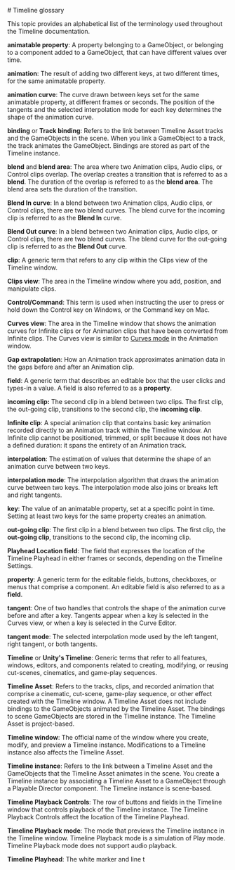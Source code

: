                                                                                                                                                                                                                                                                                                                                                                                                                                                                                                                                 # Timeline glossary

This topic provides an alphabetical list of the terminology used throughout the Timeline documentation.

**animatable property**: A property belonging to a GameObject, or belonging to a component added to a GameObject, that can have different values over time.

**animation**: The result of adding two different keys, at two different times, for the same animatable property. 

**animation curve**: The curve drawn between keys set for the same animatable property, at different frames or seconds. The position of the tangents and the selected interpolation mode for each key determines the shape of the animation curve. 

**binding** or **Track binding**: Refers to the link between Timeline Asset tracks and the GameObjects in the scene. When you link a GameObject to a track, the track animates the GameObject. Bindings are stored as part of the Timeline instance.

**blend** and **blend area**: The area where two Animation clips, Audio clips, or Control clips overlap. The overlap creates a transition that is referred to as a **blend**. The duration of the overlap is referred to as the **blend area**. The blend area sets the duration of the transition.

**Blend In curve**: In a blend between two Animation clips, Audio clips, or Control clips, there are two blend curves. The blend curve for the incoming clip is referred to as the **Blend In** curve. 

**Blend Out curve**: In a blend between two Animation clips, Audio clips, or Control clips, there are two blend curves. The blend curve for the out-going clip is referred to as the **Blend Out** curve. 

**clip**: A generic term that refers to any clip within the Clips view of the Timeline window. 

**Clips view**: The area in the Timeline window where you add, position, and manipulate clips. 

**Control/Command**: This term is used when instructing the user to press or hold down the Control key on Windows, or the Command key on Mac. 

**Curves view**: The area in the Timeline window that shows the animation curves for Infinite clips or for Animation clips that have been converted from Infinite clips. The Curves view is similar to [Curves mode](animeditor-AnimationCurves) in the Animation window.

**Gap extrapolation**: How an Animation track approximates animation data in the gaps before and after an Animation clip. 

**field**: A generic term that describes an editable box that the user clicks and types-in a value. A field is also referred to as a **property**.

**incoming clip:** The second clip in a blend between two clips. The first clip, the out-going clip, transitions to the second clip, the **incoming clip**.

**Infinite clip**: A special animation clip that contains basic key animation recorded directly to an Animation track within the Timeline window. An Infinite clip cannot be positioned, trimmed, or split because it does not have a defined duration: it spans the entirety of an Animation track.

**interpolation**: The estimation of values that determine the shape of an animation curve between two keys. 

**interpolation mode**: The interpolation algorithm that draws the animation curve between two keys. The interpolation mode also joins or breaks left and right tangents.

**key**: The value of an animatable property, set at a specific point in time. Setting at least two keys for the same property creates an animation.

**out-going clip**: The first clip in a blend between two clips. The first clip, the **out-going clip**, transitions to the second clip, the incoming clip. 

**Playhead Location field**: The field that expresses the location of the Timeline Playhead in either frames or seconds, depending on the Timeline Settings.

**property**: A generic term for the editable fields, buttons, checkboxes, or menus that comprise a component. An editable field is also referred to as a **field**.

**tangent**: One of two handles that controls the shape of the animation curve before and after a key. Tangents appear when a key is selected in the Curves view, or when a key is selected in the Curve Editor.

**tangent mode**: The selected interpolation mode used by the left tangent, right tangent, or both tangents.

**Timeline** or **Unity's Timeline**: Generic terms that refer to all features, windows, editors, and components related to creating, modifying, or reusing cut-scenes, cinematics, and game-play sequences.

**Timeline Asset**: Refers to the tracks, clips, and recorded animation that comprise a cinematic, cut-scene, game-play sequence, or other effect created with the Timeline window. A Timeline Asset does not include bindings to the GameObjects animated by the Timeline Asset. The bindings to scene GameObjects are stored in the Timeline instance. The Timeline Asset is project-based.

**Timeline window**: The official name of the window where you create, modify, and preview a Timeline instance. Modifications to a Timeline instance also affects the Timeline Asset.

**Timeline instance**: Refers to the link between a Timeline Asset and the GameObjects that the Timeline Asset animates in the scene. You create a Timeline instance by associating a Timeline Asset to a GameObject through a Playable Director component. The Timeline instance is scene-based.

**Timeline Playback Controls**: The row of buttons and fields in the Timeline window that controls playback of the Timeline instance. The Timeline Playback Controls affect the location of the Timeline Playhead.

**Timeline Playback mode**: The mode that previews the Timeline instance in the Timeline window. Timeline Playback mode is a simulation of Play mode. Timeline Playback mode does not support audio playback.

**Timeline Playhead**: The white marker and line t